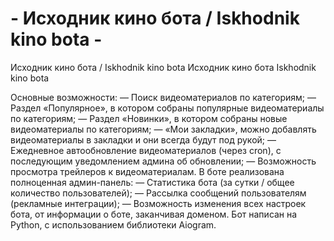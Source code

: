 # - Исходник кино бота / Iskhodnik kino bota -
Исходник кино бота / Iskhodnik kino bota
Исходник кино бота
Iskhodnik kino bota



Основные возможности:
— Поиск видеоматериалов по категориям;
— Раздел «Популярное», в котором собраны популярные видеоматериалы по категориям;
— Раздел «Новинки», в котором собраны новые видеоматериалы по категориям;
— «Мои закладки», можно добавлять видеоматериалы в закладки и они всегда будут под рукой;
— Ежедневное автообновление видеоматериалов (через cron), с последующим уведомлением админа об обновлении;
— Возможность просмотра трейлеров к видеоматериалам.
В боте реализована полноценная админ-панель:
— Статистика бота (за сутки / общее количество пользователей);
— Рассылка сообщений пользователям (рекламные интеграции);
— Возможность изменения всех настроек бота, от информации о боте, заканчивая доменом.
Бот написан на Python, с использованием библиотеки Aiogram.
